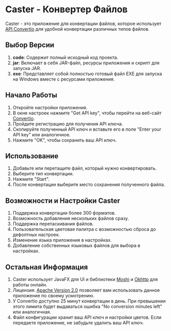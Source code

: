 # Caster - Конвертер Файлов

Caster - это приложение для конвертации файлов, которое использует [API Convertio](https://convertio.co) для удобной конвертации различных типов файлов.

## Выбор Версии

1. **code**: Содержит полный исходный код проекта.
2. **jar**: Включает в себя JAR-файл, ресурсы приложения и скрипт для запуска JAR.
3. **exe**: Представляет собой полностью готовый файл EXE для запуска на Windows вместе с ресурсами приложения.

## Начало Работы

1. Откройте настройки приложения.
2. В окне настроек нажмите "Get API key", чтобы перейти на веб-сайт [Convertio](https://developers.convertio.co/).
3. Пройдите регистрацию для получения API ключа.
4. Скопируйте полученный API ключ и вставьте его в поле "Enter your API key" или аналогичное.
5. Нажмите "OK", чтобы сохранить ваш API ключ.

## Использование

1. Добавьте или перетащите файл, который нужно конвертировать.
2. Выберите тип конвертации.
3. Нажмите "Start".
4. После конвертации выберите место сохранения полученного файла.

## Возможности и Настройки Caster

1. Поддержка конвертации более 300 форматов.
2. Возможность добавления нескольких файлов сразу.
3. Поддержка перетаскивания файлов.
4. Пользовательская цветовая палитра с возможностью сброса до дефолтных настроек.
5. Изменение языка приложения в настройках.
6. Добавление собственных языковых файлов для выбора в настройках.

## Остальная Информация

1. Caster использует JavaFX для UI и библиотеки [Moshi](https://github.com/Upiter-ploooonet/GUI-convertio-Api/issues) и [Okhttp](https://github.com/square/okhttp) для работы онлайн.
2. Лицензия: [Apache Version 2.0](https://www.apache.org/licenses/LICENSE-2.0) позволяет вам использовать данное приложение по своему усмотрению.
3. У Convertio доступно 25 минут конвертации в день. При превышении этого лимита будет выдаваться ошибка "No conversion minutes left" или аналогичная.
4. Файл конфигурации хранит ваш API ключ и настройки цветов. Если передаете приложение, не забудьте удалить ваш API ключ.
